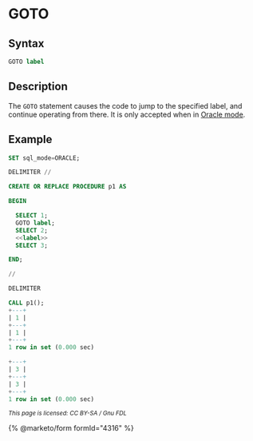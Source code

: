 # GOTO

## Syntax

```sql
GOTO label
```

## Description

The `GOTO` statement causes the code to jump to the specified label, and continue operating from there. It is only accepted when in [Oracle mode](https://app.gitbook.com/s/aEnK0ZXmUbJzqQrTjFyb/community-server/about/compatibility-and-differences/sql_modeoracle).

## Example

```sql
SET sql_mode=ORACLE;

DELIMITER //

CREATE OR REPLACE PROCEDURE p1 AS

BEGIN

  SELECT 1;
  GOTO label;
  SELECT 2;
  <<label>>
  SELECT 3;

END;

//

DELIMITER 

CALL p1();
+---+
| 1 |
+---+
| 1 |
+---+
1 row in set (0.000 sec)

+---+
| 3 |
+---+
| 3 |
+---+
1 row in set (0.000 sec)
```

<sub>_This page is licensed: CC BY-SA / Gnu FDL_</sub>

{% @marketo/form formId="4316" %}
